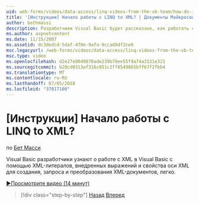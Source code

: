```yaml
---
uid: web-forms/videos/data-access/linq-videos-from-the-vb-team/how-do-i-get-started-with-linq-to-xml
title: '[Инструкции] Начало работы с LINQ to XML? | Документы Майкрософт'
author: bethmassi
description: Разработчики Visual Basic будет рассказано, как работать с XML в Visual Basic с помощью XML-литералов, внедренных выражений и свойства оси XML для создания, запроса и...
ms.author: aspnetcontent
ms.date: 11/15/2007
ms.assetid: dc3dedcd-5daf-4f0e-9afa-9ccad94f2ce0
msc.legacyurl: /web-forms/videos/data-access/linq-videos-from-the-vb-team/how-do-i-get-started-with-linq-to-xml
msc.type: video
ms.openlocfilehash: d2e27e0049078ade239b79ee55f9a74a3131e321
ms.sourcegitcommit: b28cd0313af316c051c2ff8549865bff67f2fbb4
ms.translationtype: MT
ms.contentlocale: ru-RU
ms.lasthandoff: 07/05/2018
ms.locfileid: "37817100"
---
```

<a name="how-do-i-get-started-with-linq-to-xml"></a>[Инструкции] Начало работы с LINQ to XML?
====================
по [Бет Масси](https://github.com/bethmassi)

Visual Basic разработчики узнают о работе с XML в Visual Basic с помощью XML-литералов, внедренных выражений и свойства оси XML для создания, запроса и преобразования XML-документов, легко.

[&#9654;Просмотрите видео (14 минут)](https://channel9.msdn.com/Blogs/ASP-NET-Site-Videos/how-do-i-get-started-with-linq-to-xml)

> [!div class="step-by-step"]
> [Назад](how-do-i-upgrade-visual-basic-projects-to-enable-linq.md)
> [Вперед](how-do-i-enable-xml-intellisense-and-use-xml-namespaces.md)
